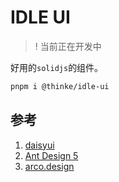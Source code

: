 # IDLE UI

> ! 当前正在开发中

好用的`solidjs`的组件。

```sh
pnpm i @thinke/idle-ui
```

## 参考

1. [daisyui](https://daisyui.com/)
2. [Ant Design 5](https://ant.design/index-cn?theme=light)
3. [arco.design](https://arco.design/)
